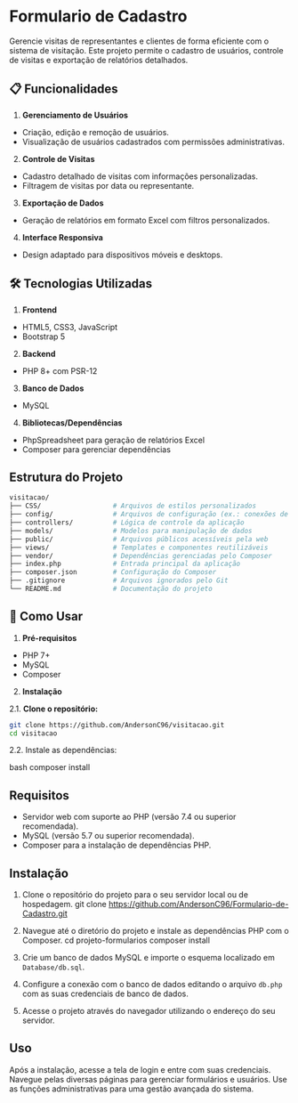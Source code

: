# Formulario de Cadastro

Gerencie visitas de representantes e clientes de forma eficiente com o sistema de visitação. Este projeto permite o cadastro de usuários, controle de visitas e exportação de relatórios detalhados.

## 📋 Funcionalidades

1. **Gerenciamento de Usuários**
- Criação, edição e remoção de usuários.
- Visualização de usuários cadastrados com permissões administrativas.

2. **Controle de Visitas**
- Cadastro detalhado de visitas com informações personalizadas.
- Filtragem de visitas por data ou representante.

3. **Exportação de Dados**
- Geração de relatórios em formato Excel com filtros personalizados.

4. **Interface Responsiva**
- Design adaptado para dispositivos móveis e desktops.

## 🛠️ Tecnologias Utilizadas

1. **Frontend**
- HTML5, CSS3, JavaScript
- Bootstrap 5

2. **Backend**
- PHP 8+ com PSR-12

3. **Banco de Dados**
- MySQL

4. **Bibliotecas/Dependências**
- PhpSpreadsheet para geração de relatórios Excel
- Composer para gerenciar dependências

## Estrutura do Projeto

```bash
visitacao/
├── CSS/                  # Arquivos de estilos personalizados
├── config/               # Arquivos de configuração (ex.: conexões de banco)
├── controllers/          # Lógica de controle da aplicação
├── models/               # Modelos para manipulação de dados
├── public/               # Arquivos públicos acessíveis pela web
├── views/                # Templates e componentes reutilizáveis
├── vendor/               # Dependências gerenciadas pelo Composer
├── index.php             # Entrada principal da aplicação
├── composer.json         # Configuração do Composer
├── .gitignore            # Arquivos ignorados pelo Git
└── README.md             # Documentação do projeto
```

## 🚀 Como Usar

1. **Pré-requisitos**

- PHP 7+
- MySQL
- Composer

2. **Instalação**

2.1. **Clone o repositório:**

```bash
git clone https://github.com/AndersonC96/visitacao.git
cd visitacao
```

2.2. Instale as dependências:

bash
composer install

## Requisitos

- Servidor web com suporte ao PHP (versão 7.4 ou superior recomendada).
- MySQL (versão 5.7 ou superior recomendada).
- Composer para a instalação de dependências PHP.

## Instalação

1. Clone o repositório do projeto para o seu servidor local ou de hospedagem.
    git clone https://github.com/AndersonC96/Formulario-de-Cadastro.git

2. Navegue até o diretório do projeto e instale as dependências PHP com o Composer.
    cd projeto-formularios
    composer install

3. Crie um banco de dados MySQL e importe o esquema localizado em `Database/db.sql`.

4. Configure a conexão com o banco de dados editando o arquivo `db.php` com as suas credenciais de banco de dados.

5. Acesse o projeto através do navegador utilizando o endereço do seu servidor.

## Uso

Após a instalação, acesse a tela de login e entre com suas credenciais. Navegue pelas diversas páginas para gerenciar formulários e usuários. Use as funções administrativas para uma gestão avançada do sistema.